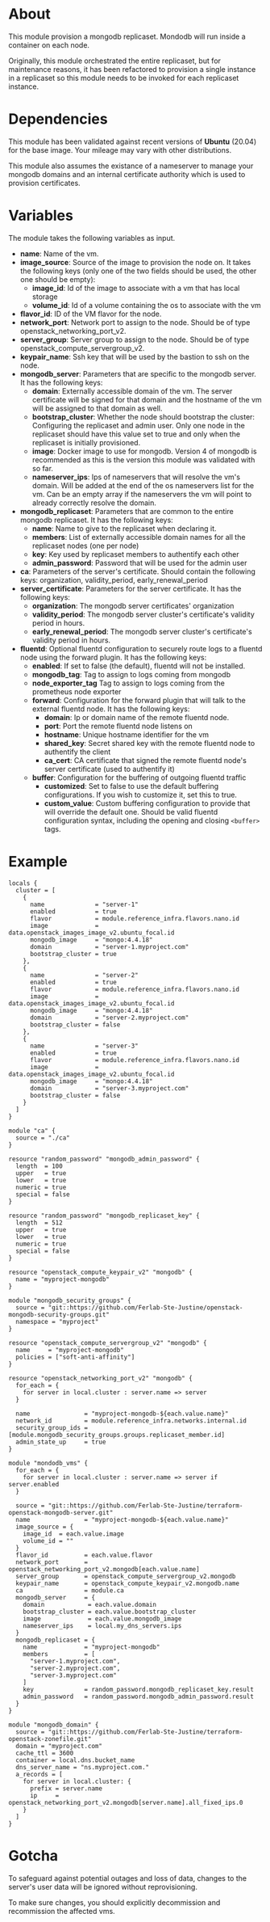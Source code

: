 # About

This module provision a mongodb replicaset. Mondodb will run inside a container on each node.

Originally, this module orchestrated the entire replicaset, but for maintenance reasons, it has been refactored to provision a single instance in a replicaset so this module needs to be invoked for each replicaset instance.

# Dependencies

This module has been validated against recent versions of **Ubuntu** (20.04) for the base image. Your mileage may vary with other distributions.

This module also assumes the existance of a nameserver to manage your mongodb domains and an internal certificate authority which is used to provision certificates.

# Variables

The module takes the following variables as input.

- **name**: Name of the vm.
- **image_source**: Source of the image to provision the node on. It takes the following keys (only one of the two fields should be used, the other one should be empty):
  - **image_id**: Id of the image to associate with a vm that has local storage
  - **volume_id**: Id of a volume containing the os to associate with the vm
- **flavor_id**: ID of the VM flavor for the node.
- **network_port**: Network port to assign to the node. Should be of type openstack_networking_port_v2.
- **server_group**: Server group to assign to the node. Should be of type openstack_compute_servergroup_v2.
- **keypair_name**: Ssh key that will be used by the bastion to ssh on the node.
- **mongodb_server**: Parameters that are specific to the mongodb server. It has the following keys:
  - **domain**: Externally accessible domain of the vm. The server certificate will be signed for that domain and the hostname of the vm will be assigned to that domain as well.
  - **bootstrap_cluster**: Whether the node should bootstrap the cluster: Configuring the replicaset and admin user. Only one node in the replicaset should have this value set to true and only when the replicaset is initially provisioned.
  - **image**: Docker image to use for mongodb. Version 4 of mongodb is recommended as this is the version this module was validated with so far.
  - **nameserver_ips**: Ips of nameservers that will resolve the vm's domain. Will be added at the end of the os nameservers list for the vm. Can be an empty array if the nameservers the vm will point to already correctly resolve the domain.
- **mongodb_replicaset**: Parameters that are common to the entire mongodb replicaset. It has the following keys:
  - **name**: Name to give to the replicaset when declaring it. 
  - **members**: List of externally accessible domain names for all the replicaset nodes (one per node)
  - **key**: Key used by replicaset members to authentify each other
  - **admin_password**: Password that will be used for the admin user
- **ca**: Parameters of the server's certificate. Should contain the following keys: organization, validity_period, early_renewal_period
- **server_certificate**: Parameters for the server certificate. It has the following keys:
  - **organization**: The mongodb server certificates' organization
  - **validity_period**: The mongodb server cluster's certificate's validity period in hours.
  - **early_renewal_period**: The mongodb server cluster's certificate's validity period in hours.
- **fluentd**: Optional fluentd configuration to securely route logs to a fluentd node using the forward plugin. It has the following keys:
  - **enabled**: If set to false (the default), fluentd will not be installed.
  - **mongodb_tag**: Tag to assign to logs coming from mongodb
  - **node_exporter_tag** Tag to assign to logs coming from the prometheus node exporter
  - **forward**: Configuration for the forward plugin that will talk to the external fluentd node. It has the following keys:
    - **domain**: Ip or domain name of the remote fluentd node.
    - **port**: Port the remote fluentd node listens on
    - **hostname**: Unique hostname identifier for the vm
    - **shared_key**: Secret shared key with the remote fluentd node to authentify the client
    - **ca_cert**: CA certificate that signed the remote fluentd node's server certificate (used to authentify it)
  - **buffer**: Configuration for the buffering of outgoing fluentd traffic
    - **customized**: Set to false to use the default buffering configurations. If you wish to customize it, set this to true.
    - **custom_value**: Custom buffering configuration to provide that will override the default one. Should be valid fluentd configuration syntax, including the opening and closing ```<buffer>``` tags.

# Example

```
locals {
  cluster = [
    {
      name              = "server-1"
      enabled           = true
      flavor            = module.reference_infra.flavors.nano.id
      image             = data.openstack_images_image_v2.ubuntu_focal.id
      mongodb_image     = "mongo:4.4.18"
      domain            = "server-1.myproject.com"
      bootstrap_cluster = true
    },
    {
      name              = "server-2"
      enabled           = true
      flavor            = module.reference_infra.flavors.nano.id
      image             = data.openstack_images_image_v2.ubuntu_focal.id
      mongodb_image     = "mongo:4.4.18"
      domain            = "server-2.myproject.com"
      bootstrap_cluster = false
    },
    {
      name              = "server-3"
      enabled           = true
      flavor            = module.reference_infra.flavors.nano.id
      image             = data.openstack_images_image_v2.ubuntu_focal.id
      mongodb_image     = "mongo:4.4.18"
      domain            = "server-3.myproject.com"
      bootstrap_cluster = false
    }
  ]
}

module "ca" {
  source = "./ca"
}

resource "random_password" "mongodb_admin_password" {
  length  = 100
  upper   = true
  lower   = true
  numeric = true
  special = false
}

resource "random_password" "mongodb_replicaset_key" {
  length  = 512
  upper   = true
  lower   = true
  numeric = true
  special = false
}

resource "openstack_compute_keypair_v2" "mongodb" {
  name = "myproject-mongodb"
}

module "mongodb_security_groups" {
  source = "git::https://github.com/Ferlab-Ste-Justine/openstack-mongodb-security-groups.git"
  namespace = "myproject"
}

resource "openstack_compute_servergroup_v2" "mongodb" {
  name     = "myproject-mongodb"
  policies = ["soft-anti-affinity"]
}

resource "openstack_networking_port_v2" "mongodb" {
  for_each = {
    for server in local.cluster : server.name => server
  }

  name               = "myproject-mongodb-${each.value.name}"
  network_id         = module.reference_infra.networks.internal.id
  security_group_ids = [module.mongodb_security_groups.groups.replicaset_member.id]
  admin_state_up     = true
}

module "mondodb_vms" {
  for_each = {
    for server in local.cluster : server.name => server if server.enabled
  }

  source = "git::https://github.com/Ferlab-Ste-Justine/terraform-openstack-mongodb-server.git"
  name               = "myproject-mongodb-${each.value.name}"
  image_source = {
    image_id  = each.value.image
    volume_id = ""
  }
  flavor_id          = each.value.flavor
  network_port       = openstack_networking_port_v2.mongodb[each.value.name]
  server_group       = openstack_compute_servergroup_v2.mongodb
  keypair_name       = openstack_compute_keypair_v2.mongodb.name
  ca                 = module.ca
  mongodb_server     = {
    domain            = each.value.domain
    bootstrap_cluster = each.value.bootstrap_cluster
    image             = each.value.mongodb_image
    nameserver_ips    = local.my_dns_servers.ips
  }
  mongodb_replicaset = {
    name             = "myproject-mongodb"
    members          = [
      "server-1.myproject.com",
      "server-2.myproject.com",
      "server-3.myproject.com"
    ]
    key              = random_password.mongodb_replicaset_key.result
    admin_password   = random_password.mongodb_admin_password.result
  }
}

module "mongodb_domain" {
  source = "git::https://github.com/Ferlab-Ste-Justine/terraform-openstack-zonefile.git"
  domain = "myproject.com"
  cache_ttl = 3600
  container = local.dns.bucket_name
  dns_server_name = "ns.myproject.com."
  a_records = [
    for server in local.cluster: {
      prefix = server.name
      ip     = openstack_networking_port_v2.mongodb[server.name].all_fixed_ips.0
    }
  ]
}

```

# Gotcha

To safeguard against potential outages and loss of data, changes to the server's user data will be ignored without reprovisioning.

To make sure changes, you should explicitly decommission and recommission the affected vms.